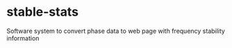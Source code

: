 # stable-stats
Software system to convert phase data to web page with frequency stability information
